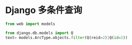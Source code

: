 # Django 多条件查询

```python
from web import models

from django.db.models import Q
text= models.ArcType.objects.filter(Q(reid=2)|Q(id=2))
```

